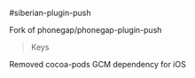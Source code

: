 #siberian-plugin-push

Fork of phonegap/phonegap-plugin-push

> Keys

Removed cocoa-pods GCM dependency for iOS
